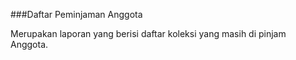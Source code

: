 ###Daftar Peminjaman Anggota

Merupakan laporan yang berisi daftar koleksi yang masih di pinjam Anggota.
